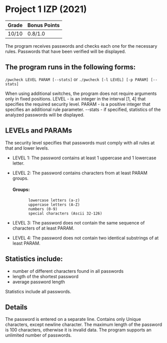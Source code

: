 # Project 1 IZP (2021)

 Grade   | Bonus Points |
---------|--------------|
 10/10   | 0.8/1.0      |

The program receives passwords and checks each one for the necessary rules.
Passwords that have been verified will be displayed.

## The program runs in the following forms:
```/pwcheck LEVEL PARAM [--stats]``` or ```./pwcheck [-l LEVEL] [-p PARAM] [--stats]```

When using additional switches, the program does not require arguments only in fixed positions.
LEVEL   - is an integer in the interval [1, 4] that specifies the required security level.
PARAM   - is a positive integer that specifies an additional rule parameter.
--stats - if specified, statistics of the analyzed passwords will be displayed.

## LEVELs and PARAMs
The security level specifies that passwords must comply with all rules at that and lower levels.
* LEVEL 1: The password contains at least 1 uppercase and 1 lowercase letter.
* LEVEL 2: The password contains characters from at least PARAM groups.

    #### Groups: ####
     
             lowercase letters (a-z)
             uppercase letters (A-Z)
             numbers (0-9)
             special characters (Ascii 32-126)
                
* LEVEL 3: The password does not contain the same sequence of characters of at least PARAM.
* LEVEL 4: The password does not contain two identical substrings of at least PARAM.

## Statistics include:
- number of different characters found in all passwords
- length of the shortest password	
- average password length

Statistics include all passwords.

## Details
The password is entered on a separate line.
Contains only Unique characters, except newline character.
The maximum length of the password is 100 characters, otherwise it is invalid data.
The program supports an unlimited number of passwords.

